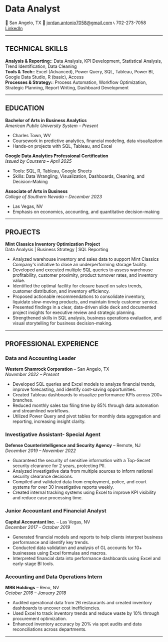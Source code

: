 # Data Analyst
  📍 San Angelo, TX   📧 jordan.antonio7058@gmail.com   📞 702-273-7058   [LinkedIn](https://www.linkedin.com/in/jordanantonio/)

---

## TECHNICAL SKILLS

**Analysis & Reporting:**: Data Analysis, KPI Development, Statistical Analysis, Trend Identification, Data Cleaning  
**Tools & Tech:**: Excel (Advanced), Power Query, SQL, Tableau, Power BI, Google Data Studio, R (basic), Access  
**Processes & Strategy:**: Process Automation, Workflow Optimization, Strategic Planning, Report Writing, Dashboard Development

---

## EDUCATION

**Bachelor of Arts in Business Analytics**  
*American Public University System – Present*  
- Charles Town, WV  
- Coursework in predictive analytics, financial modeling, data visualization  
- Hands-on projects with SQL, Tableau, and Excel

**Google Data Analytics Professional Certification**  
*Issued by Coursera – April 2025*  
- Tools: SQL, R, Tableau, Google Sheets  
- Skills: Data Wrangling, Visualization, Dashboards, Cleaning, and Decision-Making
  
**Associate of Arts in Business**  
*College of Southern Nevada – December 2023*  
- Las Vegas, NV  
- Emphasis on economics, accounting, and quantitative decision-making

---

## PROJECTS
**Mint Classics Inventory Optimization Project**  
Data Analysis | Business Strategy | SQL Reporting

- Analyzed warehouse inventory and sales data to support Mint Classics Company's initiative to close an underperforming storage facility.
- Developed and executed multiple SQL queries to assess warehouse profitability, customer proximity, product turnover rates, and inventory value.
- Identified the optimal facility for closure based on sales trends, customer distribution, and inventory efficiency.
- Proposed actionable recommendations to consolidate inventory, liquidate slow-moving products, and maintain timely customer service.
- Presented findings in a clear, data-driven slide deck and documented project insights for executive review and strategic planning.
- Strengthened skills in SQL analysis, business operations evaluation, and visual storytelling for business decision-making.


---

## PROFESSIONAL EXPERIENCE

### **Data and Accounting Leader**  
**Western Shamrock Corporation** – San Angelo, TX  
*November 2022 – Present*
- Developed SQL queries and Excel models to analyze financial trends, improve forecasting, and identify cost-saving opportunities.
- Created Tableau dashboards to visualize performance KPIs across 200+ branches.
- Reduced monthly sales tax filing time by 85% through data automation and streamlined workflows.
- Utilized Power Query and pivot tables for monthly data aggregation and reporting, increasing insight clarity.

### **Investigative Assistant- Special Agent**
**Defense Counterintelligence and Security Agency** – Remote, NJ  
*December 2019 – November 2022*

- Guaranteed the security of sensitive information with a Top-Secret security clearance for 2 years, protecting PII.
- Analyzed investigative data from multiple sources to inform national security clearance decisions.
- Compiled and validated data from employment, police, and court systems for over 30 investigative reports weekly.
- Created internal tracking systems using Excel to improve KPI visibility and reduce case processing time.

### **Junior Accountant and Financial Analyst**  
**Capital Accountant Inc.** – Las Vegas, NV  
*December 2017 – October 2019*
- Generated financial models and reports to help clients interpret business performance and identify key trends.
- Conducted data validation and analysis of GL accounts for 10+ businesses using Excel formulas and macros.
- Interpreted financial data into performance dashboards using Excel and early-stage BI tools.

### **Accounting and Data Operations Intern**  
**MRB Holdings** – Reno, NV  
*October 2016 – January 2018*
- Audited operational data from 26 restaurants and created inventory dashboards to uncover cost inefficiencies.
- Used Excel to track inventory trends and reduce waste by 10% through procurement optimization.
- Enhanced inventory accuracy by 20% via spot audits and data reconciliations across departments.

---


